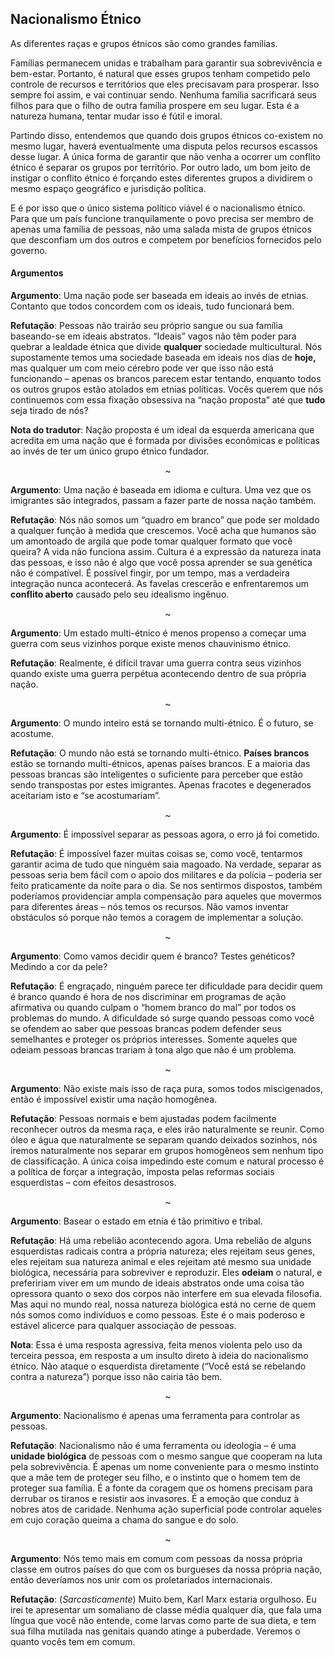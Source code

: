 ## Nacionalismo Étnico

As diferentes raças e grupos étnicos são como grandes famílias.

Famílias permanecem unidas e trabalham para garantir sua sobrevivência e bem-estar. Portanto, é natural que esses grupos tenham competido pelo controle de recursos e territórios que eles precisavam para prosperar. Isso sempre foi assim, e vai continuar sendo. Nenhuma família sacrificará seus filhos para que o filho de outra família prospere em seu lugar. Esta é a natureza humana, tentar mudar isso é fútil e imoral.

Partindo disso, entendemos que quando dois grupos étnicos co-existem no mesmo lugar, haverá eventualmente uma disputa pelos recursos escassos desse lugar. A única forma de garantir que não venha a ocorrer um conflito étnico é separar os grupos por território. Por outro lado, um bom jeito de instigar o conflito étnico é forçando estes diferentes grupos a dividirem o mesmo espaço geográfico e jurisdição política.

E é por isso que o único sistema político viável é o nacionalismo étnico. Para que um país funcione tranquilamente o povo precisa ser membro de apenas uma família de pessoas, não uma salada mista de grupos étnicos que desconfiam um dos outros e competem por benefícios fornecidos pelo governo.

#### Argumentos

**Argumento**: Uma nação pode ser baseada em ideais ao invés de etnias. Contanto que todos concordem com os ideais, tudo funcionará bem.

**Refutação**: Pessoas não trairão seu próprio sangue ou sua família baseando-se em ideais abstratos. “Ideais” vagos não têm poder para quebrar a lealdade étnica que divide **qualquer** sociedade multicultural. Nós supostamente temos uma sociedade baseada em ideais nos dias de **hoje,** mas qualquer um com meio cérebro pode ver que isso não está funcionando – apenas os brancos parecem estar tentando, enquanto todos os outros grupos estão atolados em etnias políticas. Vocês querem que nós continuemos com essa fixação obsessiva na “nação proposta” até que **tudo** seja tirado de nós?

**Nota do tradutor**: Nação proposta é um ideal da esquerda americana que acredita em uma nação que é formada por divisões econômicas e políticas ao invés de ter um único grupo étnico fundador.
<p align="center">~</p>

**Argumento**: Uma nação é baseada em idioma e cultura. Uma vez que os imigrantes são integrados, passam a fazer parte de nossa nação também.

**Refutação**: Nós não somos um “quadro em branco” que pode ser moldado a qualquer função à medida que crescemos. Você acha que humanos são um amontoado de argila que pode tomar qualquer formato que você queira? A vida não funciona assim. Cultura é a expressão da natureza inata das pessoas, e isso não é algo que você possa aprender se sua genética não é compatível. É possível fingir, por um tempo, mas a verdadeira integração nunca acontecerá. As favelas crescerão e enfrentaremos um **conflito aberto** causado pelo seu idealismo ingênuo.
<p align="center">~</p>

**Argumento**: Um estado multi-étnico é menos propenso a começar uma guerra com seus vizinhos porque existe menos chauvinismo étnico.

**Refutação**: Realmente, é difícil travar uma guerra contra seus vizinhos quando existe uma guerra perpétua acontecendo dentro de sua própria nação.
<p align="center">~</p>

**Argumento**: O mundo inteiro está se tornando multi-étnico. É o futuro, se acostume.

**Refutação**: O mundo não está se tornando multi-étnico. **Países brancos** estão se tornando multi-étnicos, apenas países brancos. E a maioria das pessoas brancas são inteligentes o suficiente para perceber que estão sendo transpostas por estes imigrantes. Apenas fracotes e degenerados aceitariam isto e “se acostumariam”.
<p align="center">~</p>

**Argumento**: É impossível separar as pessoas agora, o erro já foi cometido.

**Refutação**: É impossível fazer muitas coisas se, como você, tentarmos garantir acima de tudo que ninguém saia magoado. Na verdade, separar as pessoas seria bem fácil com o apoio dos militares e da polícia – poderia ser feito praticamente da noite para o dia. Se nos sentirmos dispostos, também poderíamos providenciar ampla compensação para aqueles que movermos para diferentes áreas – nós temos os recursos. Não vamos inventar obstáculos só porque não temos a coragem de implementar a solução.
<p align="center">~</p>

**Argumento**: Como vamos decidir quem é branco? Testes genéticos? Medindo a cor da pele?

**Refutação**: É engraçado, ninguém parece ter dificuldade para decidir quem é branco quando é hora de nos discriminar em programas de ação afirmativa ou quando culpam o “homem branco do mal” por todos os problemas  do mundo. A dificuldade só surge quando pessoas como você se ofendem ao saber que pessoas brancas podem defender seus semelhantes e proteger os próprios interesses. Somente aqueles que odeiam pessoas brancas trariam à tona algo que não é um problema.
<p align="center">~</p>

**Argumento**: Não existe mais isso de raça pura, somos todos miscigenados, então é impossível existir uma nação homogênea.

**Refutação**: Pessoas normais e bem ajustadas podem facilmente reconhecer outros da mesma raça, e eles irão naturalmente se reunir. Como óleo e água que naturalmente se separam quando deixados sozinhos, nós iremos naturalmente nos separar em grupos homogêneos sem nenhum tipo de classificação. A única coisa impedindo este comum e natural processo é a política de forçar a integração, imposta pelas reformas sociais esquerdistas – com efeitos desastrosos.
<p align="center">~</p>

**Argumento**: Basear o estado em etnia é tão primitivo e tribal.

**Refutação**: Há uma rebelião acontecendo agora. Uma rebelião de alguns esquerdistas radicais contra a própria natureza; eles rejeitam seus genes, eles rejeitam sua natureza animal e eles rejeitam até mesmo sua unidade biológica, necessária para sobreviver e reproduzir. Eles **odeiam** o natural, e prefeririam viver em um mundo de ideais abstratos onde uma coisa tão opressora quanto o sexo dos corpos não interfere em sua elevada filosofia. Mas aqui no mundo real, nossa natureza biológica está no cerne de quem nós somos como indivíduos e como pessoas. Este é o mais poderoso e estável alicerce para qualquer associação de pessoas.

**Nota**: Essa é uma resposta agressiva, feita menos violenta pelo uso da terceira pessoa, em resposta a um insulto direto à ideia do nacionalismo étnico. Não ataque o esquerdista diretamente (“Você está se rebelando contra a natureza”) porque isso não cairia tão bem.
<p align="center">~</p>

**Argumento**: Nacionalismo é apenas uma ferramenta para controlar as pessoas.

**Refutação**: Nacionalismo não é uma ferramenta ou ideologia – é uma **unidade biológica** de pessoas com o mesmo sangue que cooperam na luta pela sobrevivência. É apenas um nome conveniente para o mesmo instinto que a mãe tem de proteger seu filho, e o instinto que o homem tem de proteger sua família. É a fonte da coragem que os homens precisam para derrubar os tiranos e resistir aos invasores. É a emoção que conduz à nobres atos de caridade. Nenhuma ação superficial pode controlar aqueles em cujo coração queima a chama do sangue e do solo.
<p align="center">~</p>

**Argumento**: Nós temo mais em comum com pessoas da nossa própria classe em outros países do que com os burgueses da nossa própria nação, então deveríamos nos unir com os proletariados internacionais.

**Refutação**: (_Sarcasticamente_) Muito bem, Karl Marx estaria orgulhoso. Eu irei te apresentar um somaliano de classe média qualquer dia, que fala uma língua que você não entende, come larvas como parte de sua dieta, e tem sua filha mutilada nas genitais quando atinge a puberdade. Veremos o quanto vocês tem em comum.
